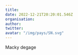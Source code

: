 ```yaml
---
title: 
date: 2022-12-21T20:20:01.546Z
organisation: 
author: 
twitter: 
avatar: "/img/pays/SN.svg"
---
```


Macky degage 